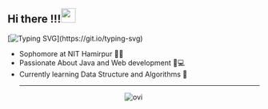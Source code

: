 ## Hi there  !!!<img src="https://github.com/TheDudeThatCode/TheDudeThatCode/blob/master/Assets/Hi.gif" width="29px">
<!-- [![GitHub followers](https://img.shields.io/github/followers/shriyasankhyan.svg?style=social&label=Followers)](https://github.com/shriyasankhyan?tab=followers)
 -->
[![Typing SVG](https://readme-typing-svg.herokuapp.com?font=Lobster&color=734f96&size=30&lines=I+am+Shriya;)](https://git.io/typing-svg)
 
- Sophomore at NIT Hamirpur 👨‍🎓️
- Passionate About Java and Web development 👩💻
- Currently learning Data Structure and Algorithms 📖 <hr>

 
 <!--
### Connect with me on:left_speech_bubble:
</br>	
<a target="_blank" href="https://www.linkedin.com/in/shriya-sankhyan-6717151a9/"><img src="https://img.shields.io/badge/-LinkedIn-0077B5?style=for-the-badge&logo=Linkedin&logoColor=white" width = "100" height = "30"></img></a>
&emsp;
<a target="_blank" href="mailto:shriya0690@gmail.com"
><img src="https://img.shields.io/badge/-Gmail-D14836?style=for-the-badge&logo=Gmail&logoColor=white" width = "100" height = "30"></img></a>
&emsp;
<a target="_blank" href="https://www.instagram.com/shriyasankhyan/"><img src="https://img.shields.io/badge/-Instagram-E4405F?style=for-the-badge&logo=Instagram&logoColor=white" width = "100" height = "30"></img></a>
&emsp;
<a target="_blank" href="https://leetcode.com/shriyasankhyan/"><img src="https://img.shields.io/badge/-LeetCode-FFA116?style=for-the-badge&logo=LeetCode&logoColor=black" width = "100" height = "30" ></img></a>
&emsp;
<a target="_blank" href="https://twitter.com/shriya_sankhyan"
><img src="https://1000logos.net/wp-content/uploads/2017/06/Color-Twitter-Logo.jpg" width = "100" height = "30"></img></a>
&emsp;
-->
<!-- 
### 🔥 Github Stats 
<p align="center"><img align="center" src="https://github-readme-stats.vercel.app/api?username=shriyasankhyan&theme=algolia" alt="shriyasankhyan"  />
</p>

<hr>
<p align="center">
 <img align="center" src="https://media.giphy.com/media/W5eoZHPpUx9sapR0eu/giphy.gif" width="30px" alt="Git"/>&nbsp;<i><b>Git Activeness</b></i>
</p>

<p align = "center">
<img align="center" src="https://github-readme-streak-stats.herokuapp.com/?user=shriyasankhyan&theme=algolia"/><br>
 </p>  -->
 


<!-- ![𝚐𝚒𝚝𝚑𝚞𝚋 𝚐𝚛𝚊𝚙𝚑](https://activity-graph.herokuapp.com/graph?username=shriyasankhyan&theme=algolia&hide_border=true&area=true)
 -->
<!-- <br> -->

<p align = "center">
<img align="center" src="https://github-readme-stats.vercel.app/api/top-langs?username=shriyasankhyan&show_icons=true&locale=en&layout=compact&theme=algolia" alt="ovi" />
</p>

<br>
